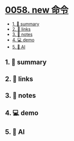 # [0058. new 命令](https://github.com/Tdahuyou/javascript/tree/main/0058.%20new%20%E5%91%BD%E4%BB%A4)


<!-- region:toc -->
- [1. 📝 summary](#1--summary-34)
- [2. 🔗 links](#2--links-34)
- [3. 📒 notes](#3--notes-34)
- [4. 💻 demo](#4--demo-34)
- [5. 🤖 AI](#5--ai-34)
<!-- endregion:toc -->

## 1. 📝 summary

## 2. 🔗 links
## 3. 📒 notes
## 4. 💻 demo
## 5. 🤖 AI
